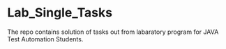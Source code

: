 # Lab_Single_Tasks
The repo contains solution of tasks out from labaratory program for JAVA Test Automation Students.

